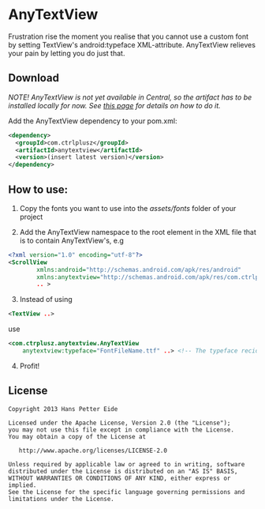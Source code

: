 # AnyTextView
Frustration rise the moment you realise that you cannot use a custom font by setting TextView's android:typeface XML-attribute. AnyTextView relieves your pain by letting you do just that.

## Download
_NOTE! AnyTextView is not yet available in Central, so the artifact has to be installed locally for now. See [this page][1] for details on how to do it._ 


Add the AnyTextView dependency to your pom.xml: 
```xml
<dependency>
  <groupId>com.ctrlplusz</groupId>
  <artifactId>anytextview</artifactId>
  <version>(insert latest version)</version>
</dependency>
```

## How to use:
1) Copy the fonts you want to use into the _assets/fonts_ folder of your project

2) Add the AnyTextView namespace to the root element in the XML file that is to contain AnyTextView's, e.g
```xml
<?xml version="1.0" encoding="utf-8"?>
<ScrollView
        xmlns:android="http://schemas.android.com/apk/res/android"
        xmlns:anytextview="http://schemas.android.com/apk/res/com.ctrlplusz.anytextview"
		.. >
```  

3) Instead of using
```xml
<TextView ..>
```
use
```xml
<com.ctrplusz.anytextview.AnyTextView 
	anytextview:typeface="FontFileName.ttf" ..> <!-- The typeface reciding in in assets/fonts. .otf is also supported -->
```  
 
4) Profit! 		

## License
	Copyright 2013 Hans Petter Eide

    Licensed under the Apache License, Version 2.0 (the "License");
    you may not use this file except in compliance with the License.
    You may obtain a copy of the License at

       http://www.apache.org/licenses/LICENSE-2.0

    Unless required by applicable law or agreed to in writing, software
    distributed under the License is distributed on an "AS IS" BASIS,
    WITHOUT WARRANTIES OR CONDITIONS OF ANY KIND, either express or implied.
    See the License for the specific language governing permissions and
    limitations under the License.
    
    
[1]:https://code.google.com/p/maven-android-plugin/wiki/ApkLib
